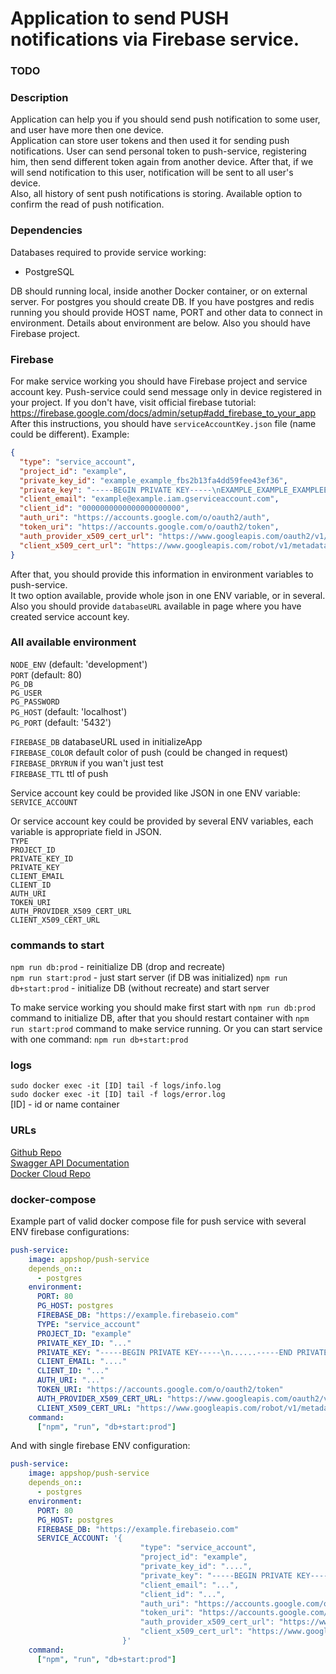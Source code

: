 # Application to send PUSH notifications via Firebase service.
### TODO

### Description
Application can help you if you should send push notification to some user,
and user have more then one device.  
Application can store user tokens and then used it for sending push notifications.
User can send personal token to push-service, registering him, then send different token again 
from another device. After that, if we will send notification to this user, notification will be sent to all user's device.   
Also, all history of sent push notifications is storing.
Available option to confirm the read of push notification.

### Dependencies
Databases required to provide service working:

- PostgreSQL 

DB should running local, inside another Docker container, or on external server.
For postgres you should create DB.
If you have postgres and redis running you should provide HOST name, PORT and other data to connect in environment.
Details about environment are below.
Also you should have Firebase project.

### Firebase
For make service working you should have Firebase project and service account key. Push-service could send message only in device registered in your project.
If you don't have, visit official firebase tutorial:
https://firebase.google.com/docs/admin/setup#add_firebase_to_your_app
After this instructions, you should have ``` serviceAccountKey.json ``` file (name could be different).
Example:
```json
{
  "type": "service_account",
  "project_id": "example",
  "private_key_id": "example_example_fbs2b13fa4dd59fee43ef36",
  "private_key": "-----BEGIN PRIVATE KEY-----\nEXAMPLE_EXAMPLE_EXAMPLEEFJtMzCAbttlM30VvUG/QP4uDwjeBgs=\n-----END PRIVATE KEY-----\n",
  "client_email": "example@example.iam.gserviceaccount.com",
  "client_id": "0000000000000000000000",
  "auth_uri": "https://accounts.google.com/o/oauth2/auth",
  "token_uri": "https://accounts.google.com/o/oauth2/token",
  "auth_provider_x509_cert_url": "https://www.googleapis.com/oauth2/v1/certs",
  "client_x509_cert_url": "https://www.googleapis.com/robot/v1/metadata/x509/firebase-adminsdk-example.iam.gserviceaccount.com"
}
```
After that, you should provide this information in environment variables to push-service.   
It two option available, provide whole json in one ENV variable, or in several.
Also you should provide ``` databaseURL ``` available in page where you have created service account key.
### All available environment
``` NODE_ENV ``` (default: 'development')  
``` PORT ``` (default: 80)   
``` PG_DB ```  
``` PG_USER ```  
``` PG_PASSWORD ```  
``` PG_HOST ``` (default: 'localhost')  
``` PG_PORT ``` (default: '5432')  

``` FIREBASE_DB ``` databaseURL used in initializeApp   
``` FIREBASE_COLOR ``` default color of push (could be changed in request)  
``` FIREBASE_DRYRUN ``` if you wan't just test  
``` FIREBASE_TTL ``` ttl of push  

Service account key could be provided like JSON in one ENV variable:  
``` SERVICE_ACCOUNT ``` 

Or service account key could be provided by several ENV variables, each variable is appropriate field in JSON.  
``` TYPE ```  
``` PROJECT_ID ```  
``` PRIVATE_KEY_ID ```  
``` PRIVATE_KEY ```  
``` CLIENT_EMAIL ```  
``` CLIENT_ID ```  
``` AUTH_URI ```  
``` TOKEN_URI ```  
``` AUTH_PROVIDER_X509_CERT_URL ```  
``` CLIENT_X509_CERT_URL ```  


### commands to start
``` npm run db:prod ``` - reinitialize DB (drop and recreate)   
``` npm run start:prod ``` - just start server (if DB was initialized) 
``` npm run db+start:prod ``` - initialize DB (without recreate) and start server  

To make service working you should make first start with ``` npm run db:prod ``` command to initialize DB, after that you should restart container with ```npm run start:prod``` command to make service running.
Or you can start service with one command: ``` npm run db+start:prod ```

### logs
``` sudo docker exec -it [ID] tail -f logs/info.log ```   
``` sudo docker exec -it [ID] tail -f logs/error.log ```    
[ID] - id or name container

### URLs
[Github Repo](https://github.com/AppDevelopmentShop/push-service/)  
[Swagger API Documentation](https://app.swaggerhub.com/apis/vaiol/push-service/)  
[Docker Cloud Repo](https://hub.docker.com/r/appshop/push-service/)  

### docker-compose
Example part of valid docker compose file for push service with several ENV firebase configurations:

```yml
push-service:
    image: appshop/push-service
    depends_on::
      - postgres
    environment:
      PORT: 80
      PG_HOST: postgres
      FIREBASE_DB: "https://example.firebaseio.com"
      TYPE: "service_account"
      PROJECT_ID: "example"
      PRIVATE_KEY_ID: "..."
      PRIVATE_KEY: "-----BEGIN PRIVATE KEY-----\n......-----END PRIVATE KEY-----\n"
      CLIENT_EMAIL: "...."
      CLIENT_ID: "..."
      AUTH_URI: "..."
      TOKEN_URI: "https://accounts.google.com/o/oauth2/token"
      AUTH_PROVIDER_X509_CERT_URL: "https://www.googleapis.com/oauth2/v1/certs"
      CLIENT_X509_CERT_URL: "https://www.googleapis.com/robot/v1/metadata/x509/firebase-adminsdk.com"
    command:
      ["npm", "run", "db+start:prod"]

```

And with single firebase ENV configuration:

```yml
push-service:
    image: appshop/push-service
    depends_on::
      - postgres
    environment:
      PORT: 80
      PG_HOST: postgres
      FIREBASE_DB: "https://example.firebaseio.com"
      SERVICE_ACCOUNT: '{
                             "type": "service_account",
                             "project_id": "example",
                             "private_key_id": "....",
                             "private_key": "-----BEGIN PRIVATE KEY-----\n....\n-----END PRIVATE KEY-----\n",
                             "client_email": "...",
                             "client_id": "...",
                             "auth_uri": "https://accounts.google.com/o/oauth2/auth",
                             "token_uri": "https://accounts.google.com/o/oauth2/token",
                             "auth_provider_x509_cert_url": "https://www.googleapis.com/oauth2/v1/certs",
                             "client_x509_cert_url": "https://www.googleapis.com/robot/v1/metadata/x509/firebase-adminsdk.iam.gserviceaccount.com"
                         }'
    command:
      ["npm", "run", "db+start:prod"]

```
